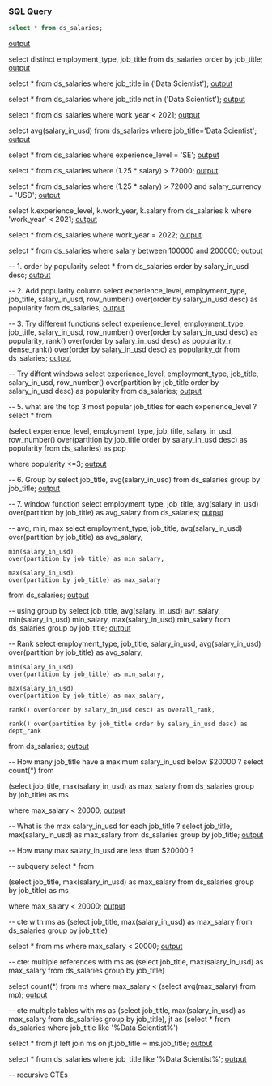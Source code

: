 ### SQL Query  
```sql  
select * from ds_salaries;
``` 
[output](https://github.com/kizons/Data_Science/blob/main/Bank_Transaction_Analysis/output/salaries.csv)

select distinct employment_type, job_title from ds_salaries
order by job_title;
[output](https://github.com/kizons/Data_Science/blob/main/Bank_Transaction_Analysis/output/employment_type-job_title.csv)

select * from ds_salaries where job_title in ('Data Scientist');
[output](https://github.com/kizons/Data_Science/blob/main/Bank_Transaction_Analysis/output/job_title-data_scientist.csv)

select * from ds_salaries where job_title not in ('Data Scientist');
[output](https://github.com/kizons/Data_Science/blob/main/Bank_Transaction_Analysis/output/job_title-not_data_scientist)

select * from ds_salaries where work_year < 2021;
[output](https://github.com/kizons/Data_Science/blob/main/Bank_Transaction_Analysis/output/work_year_before_2021.csv)

select avg(salary_in_usd) from ds_salaries where job_title='Data Scientist';
[output](https://github.com/kizons/Data_Science/blob/main/Bank_Transaction_Analysis/output/avg_salary-data_scientist.csv)

select * from ds_salaries where experience_level = 'SE';
[output](https://github.com/kizons/Data_Science/blob/main/Bank_Transaction_Analysis/output/experience_level-SE.csv)

select * from ds_salaries where (1.25 * salary) > 72000;
[output](https://github.com/kizons/Data_Science/blob/main/Bank_Transaction_Analysis/output/1.25_salary_above_72000.csv)

select * from ds_salaries where (1.25 * salary) > 72000 and salary_currency = 'USD';
[output](https://github.com/kizons/Data_Science/blob/main/Bank_Transaction_Analysis/output/1.25_salary_above_72000USD.csv)

select k.experience_level, k.work_year, k.salary from ds_salaries k where 'work_year' < 2021;
[output](https://github.com/kizons/Data_Science/blob/main/Bank_Transaction_Analysis/Output)

select * from ds_salaries where work_year = 2022;
[output](https://github.com/kizons/Data_Science/blob/main/Bank_Transaction_Analysis/Output)

select * from ds_salaries where salary between 100000 and 200000;
[output](https://github.com/kizons/Data_Science/blob/main/Bank_Transaction_Analysis/Output)

-- 1. order by popularity
select * 
from ds_salaries
order by salary_in_usd desc;
[output](https://github.com/kizons/Data_Science/blob/main/edit/main/Bank_Transaction_Analysis/Output)

-- 2. Add popularity column
select experience_level, employment_type, job_title, salary_in_usd,
		row_number() over(order by salary_in_usd desc) as popularity
from ds_salaries;
[output](https://github.com/kizons/Data_Science/blob/main/edit/main/Bank_Transaction_Analysis/Output)

-- 3. Try different functions
select experience_level, employment_type, job_title, salary_in_usd,
		row_number() over(order by salary_in_usd desc) as popularity,
        rank() over(order by salary_in_usd desc) as popularity_r,
        dense_rank() over(order by salary_in_usd desc) as popularity_dr
from ds_salaries;
[output](https://github.com/kizons/Data_Science/blob/main/edit/main/Bank_Transaction_Analysis/Output)

-- Try diffent windows
select experience_level, employment_type, job_title, salary_in_usd,
		row_number() over(partition by job_title order by salary_in_usd desc) as popularity
from ds_salaries;
[output](https://github.com/kizons/Data_Science/blob/main/edit/main/Bank_Transaction_Analysis/Output)

-- 5. what are the top 3 most popular job_titles for each experience_level ?
select * from

(select experience_level, employment_type, job_title, salary_in_usd,
		row_number() over(partition by job_title order by salary_in_usd desc) as popularity
from ds_salaries) as pop

where popularity <=3;
[output](https://github.com/kizons/Data_Science/blob/main/edit/main/Bank_Transaction_Analysis/Output)

-- 6. Group by
select job_title, avg(salary_in_usd)
from ds_salaries
group by job_title;
[output](https://github.com/kizons/Data_Science/blob/main/Bank_Transaction_Analysis/Output)

-- 7. window function
select employment_type, 
	job_title, 
    avg(salary_in_usd) 
    over(partition by job_title) as avg_salary
from
	ds_salaries;
[output](https://github.com/kizons/Data_Science/blob/main/Bank_Transaction_Analysis/Output)
    
-- avg, min, max
select employment_type, 
	job_title, 
    avg(salary_in_usd) 
    over(partition by job_title) as avg_salary,
    
    min(salary_in_usd) 
    over(partition by job_title) as min_salary,
    
    max(salary_in_usd) 
    over(partition by job_title) as max_salary
    
from
	ds_salaries;
[output](https://github.com/kizons/Data_Science/blob/main/Bank_Transaction_Analysis/Output)
    
-- using group by
select
	job_title,
    avg(salary_in_usd) avr_salary,
    min(salary_in_usd) min_salary,
    max(salary_in_usd) min_salary
from
	ds_salaries
group by job_title;
[output](https://github.com/kizons/Data_Science/blob/main/Bank_Transaction_Analysis/Output)

-- Rank
select employment_type, 
	job_title, 
    salary_in_usd,
    avg(salary_in_usd) 
    over(partition by job_title) as avg_salary,
    
    min(salary_in_usd) 
    over(partition by job_title) as min_salary,
    
    max(salary_in_usd) 
    over(partition by job_title) as max_salary,
    
    rank() over(order by salary_in_usd desc) as overall_rank,
    
    rank() over(partition by job_title order by salary_in_usd desc) as dept_rank
    
from
	ds_salaries;
 [output](https://github.com/kizons/Data_Science/blob/main/Bank_Transaction_Analysis/Output)   
    
-- How many job_title have a maximum salary_in_usd below $20000 ?
select count(*)
from

(select job_title, max(salary_in_usd) as max_salary
from ds_salaries
group by job_title) as ms

where max_salary < 20000;
[output](https://github.com/kizons/Data_Science/blob/main/Bank_Transaction_Analysis/Output)

-- What is the max salary_in_usd for each job_title ?
select job_title, max(salary_in_usd) as max_salary
from ds_salaries
group by job_title;
[output](https://github.com/kizons/Data_Science/blob/main/Bank_Transaction_Analysis/Output)

-- How many max salary_in_usd are less than $20000 ?

-- subquery
select *
from

(select job_title, max(salary_in_usd) as max_salary
from ds_salaries
group by job_title) as ms

where max_salary < 20000;
[output](https://github.com/kizons/Data_Science/blob/main/Bank_Transaction_Analysis/Output)

-- cte
with ms as (select job_title, max(salary_in_usd) as max_salary
from ds_salaries
group by job_title)

select *
from ms
where max_salary < 20000;
[output](https://github.com/kizons/Data_Science/blob/main/Bank_Transaction_Analysis/Output)

-- cte: multiple references
with ms as (select job_title, max(salary_in_usd) as max_salary
from ds_salaries
group by job_title)

select count(*)
from ms
where max_salary < (select avg(max_salary) from mp);
[output](https://github.com/kizons/Data_Science/blob/main/Bank_Transaction_Analysis/Output)

-- cte multiple tables
with ms as (select job_title, max(salary_in_usd) as max_salary
		from ds_salaries
		group by job_title),
    jt as (select *
		from ds_salaries
        where job_title like '%Data Scientist%')

select *
from jt left join ms on jt.job_title = ms.job_title;
[output](https://github.com/kizons/Data_Science/blob/main/Bank_Transaction_Analysis/Output)

select *
from ds_salaries
where job_title like '%Data Scientist%';
[output](https://github.com/kizons/Data_Science/blob/main/Bank_Transaction_Analysis/Output)


-- recursive CTEs
